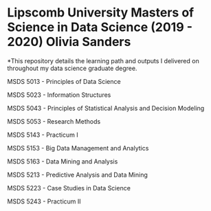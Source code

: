 # Lipscomb University Masters of Science in Data Science (2019 - 2020) Olivia Sanders

*This repository details the learning path and outputs I delivered on throughout my data science graduate degree.

MSDS 5013 - Principles of Data Science

MSDS 5023 - Information Structures

MSDS 5043 - Principles of Statistical Analysis and Decision Modeling

MSDS 5053 - Research Methods

MSDS 5143 - Practicum I

MSDS 5153 - Big Data Management and Analytics

MSDS 5163 - Data Mining and Analysis

MSDS 5213 - Predictive Analysis and Data Mining

MSDS 5223 - Case Studies in Data Science

MSDS 5243 - Practicum II
